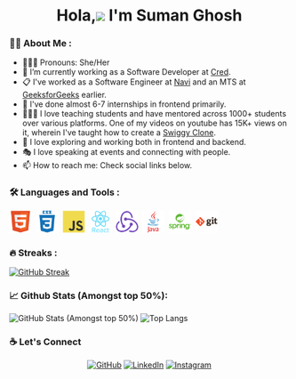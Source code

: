<h1 align="center"> Hola,<img src="https://media.giphy.com/media/hvRJCLFzcasrR4ia7z/giphy.gif" width="30px"/> I'm Suman Ghosh</h1>

### :woman_technologist: About Me :
- 👩🏻‍💻 Pronouns: She/Her
- 💼 I’m currently working as a Software Developer at [Cred](cred.club).
- 📋 I've worked as a Software Engineer at [Navi](navi.com) and an MTS at [GeeksforGeeks](geeksforgeeks.org) earlier.
- 🎒 I've done almost 6-7 internships in frontend primarily.
- 👩🏻‍🏫 I love teaching students and have mentored across 1000+ students over various platforms. One of my videos on youtube has 15K+ views on it, wherein I've taught how to create a <a href="https://www.youtube.com/watch?v=G4Y9N1Z-IUE&t=103s&ab_channel=AccioJob">Swiggy Clone</a>.
- 🧭 I love exploring and working both in frontend and backend.
- 🎭 I love speaking at events and connecting with people.
- 📫 How to reach me: Check social links below.

### :hammer_and_wrench: Languages and Tools :
<div>
  <img src="https://github.com/devicons/devicon/blob/master/icons/html5/html5-original.svg" title="HTML5" alt="HTML" width="40" height="40"/>&nbsp;
  <img src="https://github.com/devicons/devicon/blob/master/icons/css3/css3-plain-wordmark.svg"  title="CSS3" alt="CSS" width="40" height="40"/>&nbsp;
  <img src="https://github.com/devicons/devicon/blob/master/icons/javascript/javascript-original.svg" title="JavaScript" alt="JavaScript" width="40" height="40"/>&nbsp;
  <img src="https://github.com/devicons/devicon/blob/master/icons/react/react-original-wordmark.svg" title="React" alt="React" width="40" height="40"/>&nbsp;
  <img src="https://github.com/devicons/devicon/blob/master/icons/redux/redux-original.svg" title="Redux" alt="Redux " width="40" height="40"/>&nbsp;
  <img src="https://github.com/devicons/devicon/blob/master/icons/java/java-original-wordmark.svg" title="Java" alt="Java" width="40" height="40"/>&nbsp;
  <img src="https://github.com/devicons/devicon/blob/master/icons/spring/spring-original-wordmark.svg" title="Spring" alt="Spring" width="40" height="40"/>&nbsp;
  <img src="https://github.com/devicons/devicon/blob/master/icons/git/git-original-wordmark.svg" title="Git" **alt="Git" width="40" height="40"/>
</div>  

### :fire: Streaks :
[![GitHub Streak](http://github-readme-streak-stats.herokuapp.com?user=ghoshsuman845)](https://git.io/streak-stats)  

### 📈 Github Stats (Amongst top 50%):
![GitHub Stats (Amongst top 50%)](https://github-readme-stats.vercel.app/api?username=ghoshsuman845&show_icons=true&hide=issues,prs)
![Top Langs](https://github-readme-stats.vercel.app/api/top-langs/?username=ghoshsuman845&layout=compact&langs_count=4)

### :coffee: Let's Connect 
<p align="center">
	<a href="https://github.com/ghoshsuman845"><img src="https://img.icons8.com/bubbles/50/000000/github.png" alt="GitHub"/></a>
	<a href="https://www.linkedin.com/in/ghoshsuman0129/"><img src="https://img.icons8.com/bubbles/50/000000/linkedin.png" alt="LinkedIn"/></a>
	<a href="https://www.instagram.com/suman.ghosts/"><img src="https://img.icons8.com/bubbles/50/000000/instagram.png" alt="Instagram"/></a>
</p>


